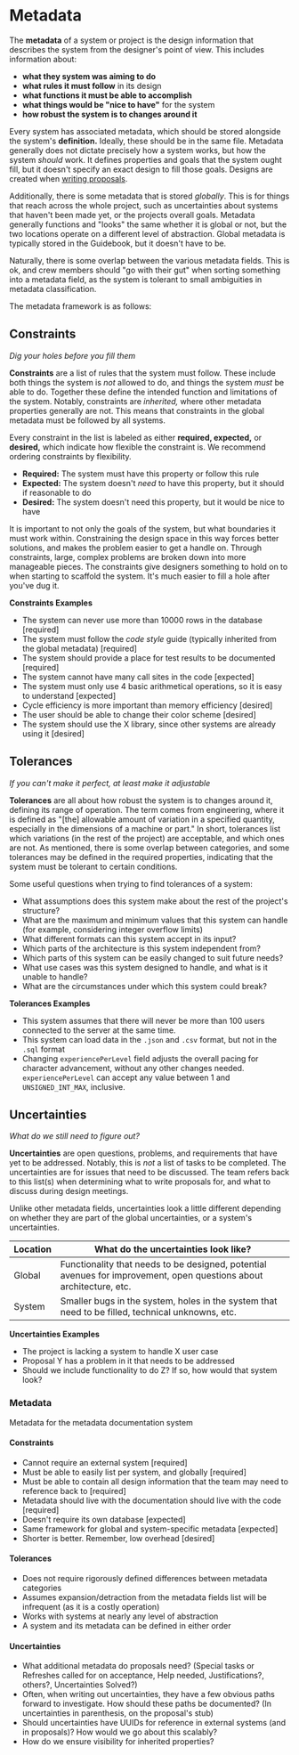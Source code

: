 # Metadata

The **metadata** of a system or project is the design information that describes the system from the designer's point of view. This includes information about:

- **what they system was aiming to do**
- **what rules it must follow** in its design
- **what functions it must be able to accomplish**
- **what things would be "nice to have"** for the system
- **how robust the system is to changes around it**

Every system has associated metadata, which should be stored alongside the system's **definition.** Ideally, these should be in the same file. Metadata generally does not dictate precisely how a system works, but how the system _should_ work. It defines properties and goals that the system ought fill, but it doesn't specify an exact design to fill those goals. Designs are created when [writing proposals](/link).

Additionally, there is some metadata that is stored _globally_. This is for things that reach across the whole project, such as uncertainties about systems that haven't been made yet, or the projects overall goals. Metadata generally functions and "looks" the same whether it is global or not, but the two locations operate on a different level of abstraction. Global metadata is typically stored in the Guidebook, but it doesn't have to be.

Naturally, there is some overlap between the various metadata fields. This is ok, and crew members should "go with their gut" when sorting something into a metadata field, as the system is tolerant to small ambiguities in metadata classification.

The metadata framework is as follows:

## Constraints
_Dig your holes before you fill them_

**Constraints** are a list of rules that the system must follow. These include both things the system is _not_ allowed to do, and things the system _must_ be able to do. Together these define the intended function and limitations of the system. Notably, constraints are _inherited,_ where other metadata properties generally are not. This means that constraints in the global metadata must be followed by all systems.

Every constraint in the list is labeled as either **required, expected,** or **desired,** which indicate how flexible the constraint is. We recommend ordering constraints by flexibility.
- **Required:** The system must have this property or follow this rule
- **Expected:** The system doesn't _need_ to have this property, but it should if reasonable to do
- **Desired:** The system doesn't need this property, but it would be nice to have

It is important to not only the goals of the system, but what boundaries it must work within. Constraining the design space in this way forces better solutions, and makes the problem easier to get a handle on. Through constraints, large, complex problems are broken down into more manageable pieces. The constraints give designers something to hold on to when starting to scaffold the system. It's much easier to fill a hole after you've dug it.

<div class="infobox">

**Constraints Examples**

- The system can never use more than 10000 rows in the database [required]
- The system must follow the _code style_ guide (typically inherited from the global metadata) [required]
- The system should provide a place for test results to be documented [required]
- The system cannot have many call sites in the code [expected]
- The system must only use 4 basic arithmetical operations, so it is easy to understand [expected]
- Cycle efficiency is more important than memory efficiency [desired]
- The user should be able to change their color scheme [desired]
- The system should use the X library, since other systems are already using it [desired]

</div>

## Tolerances

_If you can't make it perfect, at least make it adjustable_

**Tolerances** are all about how robust the system is to changes around it, defining its range of operation. The term comes from engineering, where it is defined as "[the] allowable amount of variation in a specified quantity, especially in the dimensions of a machine or part." In short, tolerances list which variations (in the rest of the project) are acceptable, and which ones are not. As mentioned, there is some overlap between categories, and some tolerances may be defined in the required properties, indicating that the system must be tolerant to certain conditions.

Some useful questions when trying to find tolerances of a system:

- What assumptions does this system make about the rest of the project's structure?
- What are the maximum and minimum values that this system can handle (for example, considering integer overflow limits)
- What different formats can this system accept in its input?
- Which parts of the architecture is this system independent from?
- Which parts of this system can be easily changed to suit future needs?
- What use cases was this system designed to handle, and what is it unable to handle?
- What are the circumstances under which this system could break?

<div class="infobox">

**Tolerances Examples**

- This system assumes that there will never be more than 100 users connected to the server at the same time.
- This system can load data in the `.json` and `.csv` format, but not in the `.sql` format
- Changing `experiencePerLevel` field adjusts the overall pacing for character advancement, without any other changes needed. `experiencePerLevel` can accept any value between 1 and `UNSIGNED_INT_MAX`, inclusive.

</div>

## Uncertainties

_What do we still need to figure out?_

**Uncertainties** are open questions, problems, and requirements that have yet to be addressed. Notably, this is _not_ a list of tasks to be completed. The uncertainties are for issues that need to be discussed. The team refers back to this list(s) when determining what to write proposals for, and what to discuss during design meetings.

Unlike other metadata fields, uncertainties look a little different depending on whether they are part of the global uncertainties, or a system's uncertainties.

| Location | What do the uncertainties look like?                                                                            |
| -------- | ------------------------------------------------------------------------------------------------------------------- |
| Global   | Functionality that needs to be designed, potential avenues for improvement, open questions about architecture, etc. |
| System   | Smaller bugs in the system, holes in the system that need to be filled, technical unknowns, etc.                    |

<div class="infobox">

**Uncertainties Examples**

- The project is lacking a system to handle X user case
- Proposal Y has a problem in it that needs to be addressed
- Should we include functionality to do Z? If so, how would that system look?

</div>

### Metadata

Metadata for the metadata documentation system

#### Constraints

- Cannot require an external system [required]
- Must be able to easily list per system, and globally [required]
- Must be able to contain all design information that the team may need to reference back to [required]
- Metadata should live with the documentation should live with the code [required]
- Doesn't require its own database [expected]
- Same framework for global and system-specific metadata [expected]
- Shorter is better. Remember, low overhead [desired]

#### Tolerances

- Does not require rigorously defined differences between metadata categories
- Assumes expansion/detraction from the metadata fields list will be infrequent (as it is a costly operation)
- Works with systems at nearly any level of abstraction
- A system and its metadata can be defined in either order

#### Uncertainties

- What additional metadata do proposals need? (Special tasks or Refreshes called for on acceptance, Help needed, Justifications?, others?, Uncertainties Solved?)
- Often, when writing out uncertainties, they have a few obvious paths forward to investigate. How should these paths be documented? (In uncertainties in parenthesis, on the proposal's stub)
- Should uncertainties have UUIDs for reference in external systems (and in proposals)? How would we go about this scalably?
- How do we ensure visibility for inherited properties?
